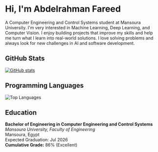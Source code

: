 # Hi, I'm Abdelrahman Fareed

A Computer Engineering and Control Systems student at Mansoura University. I'm very interested in Machine Learning, Deep Learning, and Computer Vision. I enjoy building projects that improve my skills and help me turn what I learn into real-world solutions. I love solving problems and always look for new challenges in AI and software development.

## GitHub Stats
[![GitHub stats](https://github-readme-stats.vercel.app/api?username=abdelrahmanfareed160)](https://github.com/anuraghazra/github-readme-stats)

## Programming Languages
![Top Languages](https://github-readme-stats.vercel.app/api/top-langs/?username=abdelrahmanfareed160&layout=compact)


## Education

**Bachelor of Engineering in Computer Engineering and Control Systems**  
*Mansoura University, Faculty of Engineering*  
Mansoura, Egypt  
Expected Graduation: Jul 2026  
**Cumulative Grade:** 86% (Excellent)
